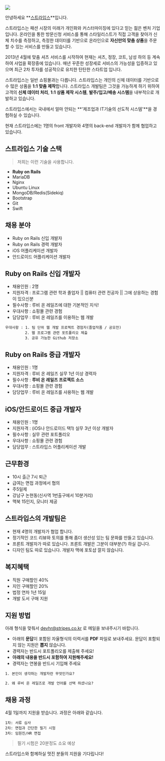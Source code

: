 ![](https://blog.stripes.co.kr/wp-content/uploads/2014/10/senior-rails-developer.jpg)

안녕하세요 **[스트라입스](https://stripes.co.kr/info)**입니다.

스트라입스는 패션 시장의 미래가 개인화와 커스터마이징에 있다고 믿는 젊은 벤처 기업입니다. 온라인을 통한 방문신청 서비스를 통해 스타일리스트가 직접 고객을 찾아가 신체 치수를 측정하고, 측정한 데이터를 기반으로 온라인으로 **자신만의 맞춤 상품**을 주문할 수 있는 서비스를 만들고 있습니다.

2013년 4월에 맞춤 셔츠 서비스를 시작하여 현재는 셔츠, 정장, 코트, 남성 하의 등 계속하여 사업을 확장중에 있습니다. 매년 꾸준한 성장세로 서비스의 가능성을 입증하고 있으며 최근 2차 투자를 성공적으로 유치한 탄탄한 스타트업 입니다.

스트라입스는 일반 쇼핑몰과는 다릅니다. 스트라입스는 개인의 신체 데이터를 기반으로 수 많은 상품을 **1:1 맞춤 제작**합니다. 스트라입스 개발팀은 그것을 가능하게 하기 위하여 고객의 **신체 데이터 처리**, **1:1 상품 제작 시스템**, **발주/입고/배송 시스템**을 내부적으로 개발하고 있습니다.

스트라입스에서는 국내에서 얼마 안되는 **'제조업과 IT기술의 선도적 시스템'**을 경험하실 수 있습니다. 


현재 스트라입스에는 1명의 front 개발자와 4명의 back-end 개발자가 함께 협업하고 있습니다. 

## 스트라입스 기술 스택

> 저희는 이런 기술을 사용합니다.

- **Ruby on Rails**
- MariaDB
- Nginx
- Ubuntu Linux
- MongoDB/Redis(Sidekiq)
- Bootstrap
- Git
- Swift

## 채용 분야

- Ruby on Rails 신입 개발자
- Ruby on Rails 경력 개발자
- iOS 어플리케이션 개발자
- 안드로이드 어플리케이션 개발자


## Ruby on Rails 신입 개발자

- 채용인원 : 2명
- 지원자격 : 프로그램 관련 학과 졸업자 || 컴퓨터 관련 전공자 || 그에 상응하는 경험이 있으신분
- 필수사항 : 루비 온 레일즈에 대한 기본적인 지식!
- 우대사항 : 쇼핑몰 관련 경험
- 담당업무 : 루비 온 레일즈를 이용하는 웹 개발

```
우대사항 : 1. 팀 단위 웹 개발 프로젝트 경험자(졸업작품 / 공모전)
         2. 웹 프로그램 관련 포트폴리오 제출
         3. 공유 가능한 Github 저장소
```

## Ruby on Rails 중급 개발자

- 채용인원 : 1명
- 지원자격 : 루비 온 레일즈 실무 1년 이상 경력자
- 필수사항 : **루비 온 레일즈 프로젝트 소스**
- 우대사항 : 쇼핑몰 관련 경험
- 담당업무 : 루비 온 레일즈를 사용하는 웹 개발

## iOS/안드로이드 중급 개발자

- 채용인원 : 1명
- 지원자격 : (iOS나 안드로이드 택1) 실무 3년 이상 개발자
- 필수사항 : 실무 관련 포트폴리오
- 우대사항 : 쇼핑몰 관련 경험
- 담당업무 : 스트라입스 어플리케이션 개발

## 근무환경

- 10시 출근 7시 퇴근
- 급여는 면접 과정에서 협의
- 주5일제
- 강남구 논현동(신사역 1번출구에서 10분거리)
- 맥북 15인지, 모니터 제공


## 스트라입스의 개발팀은

- 현재 4명의 개발자가 협업 합니다.
- 정기적인 코드 리뷰와 토의를 통해 좀더 생산성 있는 팀 문화를 만들고 있습니다.
- 프론트 개발자가 따로 있습니다. 프론트 개발은 그분이 대부분(?) 하실 겁니다.
- 디자인 팀도 따로 있습니다. 개발자 맥에 포토샵 깔지 않습니다.


## 복지혜택

- 직원 구매할인 40%
- 지인 구매할인 20%
- 법정 연차 1년 15일
- 개발 도서 구매 지원


## 지원 방법

아래 형식을 맞춰서 devhr@stripes.co.kr 로 메일을 보내주시기 바랍니다.

- 아래의 **문답**이 포함된 자율형식의 이력서를 **PDF** 파일로 보내주세요. 문답이 포함되지 않는 지원은 **뽑지** 않습니다.
- 경력자는 반드시 포트폴리오를 제출해 주세요!
- __아래의 내용을 반드시 포함하여 지원해주세요!__
- 경력자는 연봉을 반드시 기입해 주세요
```
1. 본인이 생각하는 개발자란 무엇인가요?

2. 왜 루비 온 레일즈로 개발 언어를 선택 하셨나요?
```



## 채용 과정

4월 1일까지 지원을 받습니다. 과정은 아래와 같습니다.

```
1차: 서류 심사 
2차: 면접과 간단한 필기 시험
3차: 임원진/HR 면접
```

> 필기 시험은 20분정도 소요 예상







스트라입스와 함께하실 멋진 분들의 지원을 기다립니다!
